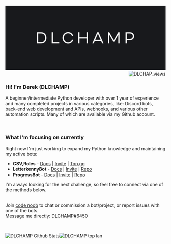 

![banner](https://github.com/dlchamp/dlchamp/blob/main/images/banner.png?raw=true)
<img align="right" alt="DLCHAP_views" src="https://komarev.com/ghpvc/?username=dlchamp&color=lightgrey" />
&nbsp;


### Hi!  I'm Derek (DLCHAMP)
A beginner/intermediate Python developer with over 1 year of experience and many completed projects in various categories, like: Discord bots, back-end web development and APIs, webhooks, and various other automation scripts.  Many of which are available via my Github account.   

&nbsp;
  
### What I'm focusing on currently
Right now I'm just working to expand my Python knowledge and maintaining my active bots:  
- **CSV,Roles** - [Docs](https://docs.dlchamp.com/en/progress-bot) | [Invite](https://discord.com/api/oauth2/authorize?client_id=975530567955267589&permissions=268468224&scope=bot%20applications.commands) | [Top.gg](https://top.gg/bot/975530567955267589)
- **LetterkennyBot** - [Docs](https://docs.dlchamp.com/letterkenny-bot) | [Invite](https://discord.com/api/oauth2/authorize?client_id=873640710480486451&permissions=274878032896&scope=bot%20applications.commands) | [Repo](https://github.com/dlchamp/LetterkennyBot)
- **ProgressBot** - [Docs](https://docs.dlchamp.com/progress-bot) | [Invite](https://discord.com/api/oauth2/authorize?client_id=1024884672611766362&permissions=3072&scope=bot%20applications.commands) | [Repo](https://github.com/dlchamp/ProgressBot)  

I'm always looking for the next challenge, so feel free to connect via one of the methods below.  
&nbsp;


Join [code noob](https://discord.gg/nmwaDS35sC) to chat or commission a bot/project, or report issues with one of the bots.  
Message me directly:  DLCHAMP#6450
  
  &nbsp;
    
<img align="left" alt="DLCHAMP Github Stats" src="https://github-readme-stats.vercel.app/api?username=dlchamp&theme=dark&show_icons=true&hide_border=true&count_private=true&include_all_commits=true" />

<img align="left" alt="DLCHAMP top lan" src="https://github-readme-stats.vercel.app/api/top-langs/?username=dlchamp&theme=dark&hide_border=true" />

